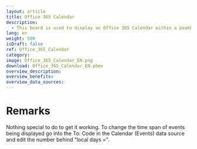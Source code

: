 ```yaml
---
layout: article
title: Office 365 Calendar
description: 
  - This board is used to display an Office 365 Calendar within a peakboard visualization. In this case it is our events Calendar that we update frequently.
lang: en
weight: 500
isDraft: false
ref: Office_365_Calendar
category:
image: Office_365_Calendar_EN.png
download: Office_365_Calendar_EN.pbmx
overview_description:
overview_benefits:
overview_data_sources:
---
```

# Remarks
Nothing special to do to get it working. To change the time span of events being displayed go into the To: Code in the Calendar (Events) data source and edit the number behind "local days =".